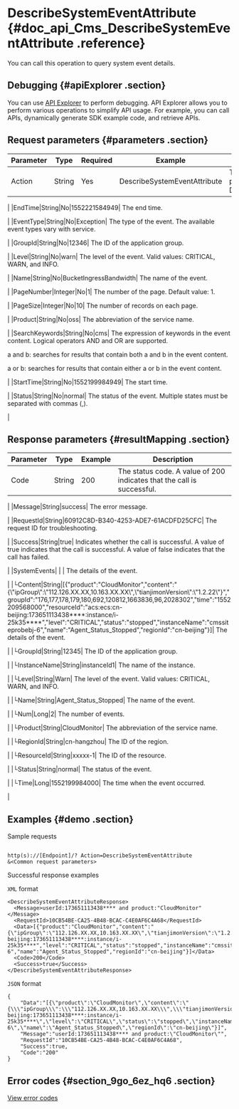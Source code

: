 # DescribeSystemEventAttribute {#doc_api_Cms_DescribeSystemEventAttribute .reference}

You can call this operation to query system event details.

## Debugging {#apiExplorer .section}

You can use [API Explorer](https://api.aliyun.com/#product=Cms&api=DescribeSystemEventAttribute) to perform debugging. API Explorer allows you to perform various operations to simplify API usage. For example, you can call APIs, dynamically generate SDK example code, and retrieve APIs.

## Request parameters {#parameters .section}

|Parameter|Type|Required|Example|Description|
|---------|----|--------|-------|-----------|
|Action|String|Yes|DescribeSystemEventAttribute| The operation that you want to perform. Set the value to DescribeSystemEventAttribute.

 |
|EndTime|String|No|1552221584949| The end time.

 |
|EventType|String|No|Exception| The type of the event. The available event types vary with service.

 |
|GroupId|String|No|12346| The ID of the application group.

 |
|Level|String|No|warn| The level of the event. Valid values: CRITICAL, WARN, and INFO.

 |
|Name|String|No|BucketIngressBandwidth| The name of the event.

 |
|PageNumber|Integer|No|1| The number of the page. Default value: 1.

 |
|PageSize|Integer|No|10| The number of records on each page.

 |
|Product|String|No|oss| The abbreviation of the service name.

 |
|SearchKeywords|String|No|cms| The expression of keywords in the event content. Logical operators AND and OR are supported.

 a and b: searches for results that contain both a and b in the event content.

 a or b: searches for results that contain either a or b in the event content.

 |
|StartTime|String|No|1552199984949| The start time.

 |
|Status|String|No|normal| The status of the event. Multiple states must be separated with commas \(,\).

 |

## Response parameters {#resultMapping .section}

|Parameter|Type|Example|Description|
|---------|----|-------|-----------|
|Code|String|200| The status code. A value of 200 indicates that the call is successful.

 |
|Message|String|success| The error message.

 |
|RequestId|String|60912C8D-B340-4253-ADE7-61ACDFD25CFC| The request ID for troubleshooting.

 |
|Success|String|true| Indicates whether the call is successful. A value of true indicates that the call is successful. A value of false indicates that the call has failed.

 |
|SystemEvents| | | The details of the event.

 |
|└Content|String|\[\{"product":"CloudMonitor","content":"\{\\"ipGroup\\":\\"112.126.XX.XX,10.163.XX.XX\\",\\"tianjimonVersion\\":\\"1.2.22\\"\}","groupId":"176,177,178,179,180,692,120812,1663836,96,2028302","time":"1552209568000","resourceId":"acs:ecs:cn-beijing:173651113438\*\*\*\*:instance/i-25k35\*\*\*\*","level":"CRITICAL","status":"stopped","instanceName":"cmssiteprobebj-6","name":"Agent\_Status\_Stopped","regionId":"cn-beijing"\}\]| The details of the event.

 |
|└GroupId|String|12345| The ID of the application group.

 |
|└InstanceName|String|instanceId1| The name of the instance.

 |
|└Level|String|Warn| The level of the event. Valid values: CRITICAL, WARN, and INFO.

 |
|└Name|String|Agent\_Status\_Stopped| The name of the event.

 |
|└Num|Long|2| The number of events.

 |
|└Product|String|CloudMonitor| The abbreviation of the service name.

 |
|└RegionId|String|cn-hangzhou| The ID of the region.

 |
|└ResourceId|String|xxxxx-1| The ID of the resource.

 |
|└Status|String|normal| The status of the event.

 |
|└Time|Long|1552199984000| The time when the event occurred.

 |

## Examples {#demo .section}

Sample requests

``` {#request_demo}

http(s)://[Endpoint]/? Action=DescribeSystemEventAttribute
&<Common request parameters>

```

Successful response examples

`XML` format

``` {#xml_return_success_demo}
<DescribeSystemEventAttributeResponse>
  <Message>userId:173651113438**** and product:"CloudMonitor"</Message>
  <RequestId>10CB54BE-CA25-4B48-BCAC-C4E0AF6C4A68</RequestId>
  <Data>[{"product":"CloudMonitor","content":"{\"ipGroup\":\"112.126.XX.XX,10.163.XX.XX\",\"tianjimonVersion\":\"1.2.22\"}","groupId":"176,177,178,179,180,692,120812,1663836,96,2028302","time":"1552209568000","resourceId":"acs:ecs:cn-beijing:173651113438****:instance/i-25k35****","level":"CRITICAL","status":"stopped","instanceName":"cmssiteprobebj-6","name":"Agent_Status_Stopped","regionId":"cn-beijing"}]</Data> 
  <Code>200</Code>
  <Success>true</Success> 
</DescribeSystemEventAttributeResponse>

```

`JSON` format

``` {#json_return_success_demo}
{
	"Data":"[{\"product\":\"CloudMonitor\",\"content\":\"{\\\"ipGroup\\\":\\\"112.126.XX.XX,10.163.XX.XX\\\",\\\"tianjimonVersion\\\":\\\"1.2.22\\\"}\",\"groupId\":\"176,177,178,179,180,692,120812,1663836,96,2028302\",\"time\":\"1552209568000\",\"resourceId\":\"acs:ecs:cn-beijing:173651113438****:instance/i-25k35****\",\"level\":\"CRITICAL\",\"status\":\"stopped\",\"instanceName\":\"cmssiteprobebj-6\",\"name\":\"Agent_Status_Stopped\",\"regionId\":\"cn-beijing\"}]",
	"Message":"userId:173651113438**** and product:\"CloudMonitor\"",
	"RequestId":"10CB54BE-CA25-4B48-BCAC-C4E0AF6C4A68",
	"Success":true,
	"Code":"200"
}
```

## Error codes {#section_9go_6ez_hq6 .section}

[View error codes](https://error-center.aliyun.com/status/product/Cms)

